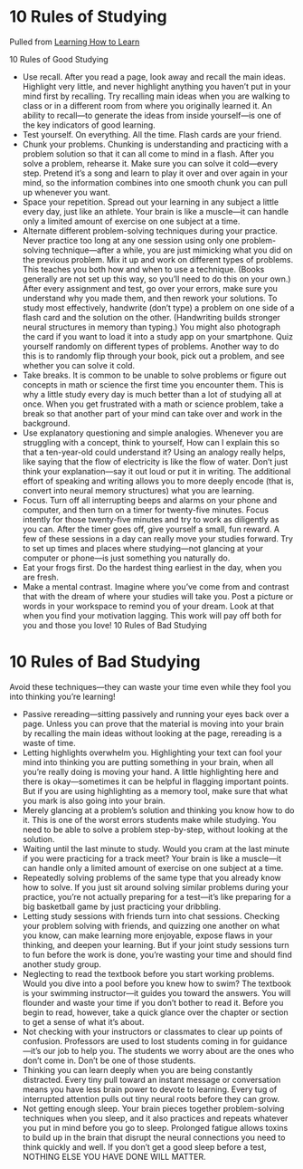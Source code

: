 # 10 Rules of Studying

Pulled from [Learning How to Learn](https://www.coursera.org/learn/learning-how-to-learn)


10 Rules of Good Studying

- Use recall. After you read a page, look away and recall the main ideas. Highlight very little, and never highlight anything you haven’t put in your mind first by recalling. Try recalling main ideas when you are walking to class or in a different room from where you originally learned it. An ability to recall—to generate the ideas from inside yourself—is one of the key indicators of good learning.
- Test yourself. On everything. All the time. Flash cards are your friend.
- Chunk your problems. Chunking is understanding and practicing with a problem solution so that it can all come to mind in a flash. After you solve a problem, rehearse it. Make sure you can solve it cold—every step. Pretend it’s a song and learn to play it over and over again in your mind, so the information combines into one smooth chunk you can pull up whenever you want.
- Space your repetition. Spread out your learning in any subject a little every day, just like an athlete. Your brain is like a muscle—it can handle only a limited amount of exercise on one subject at a time.
- Alternate different problem-solving techniques during your practice. Never practice too long at any one session using only one problem-solving technique—after a while, you are just mimicking what you did on the previous problem. Mix it up and work on different types of problems. This teaches you both how and when to use a technique. (Books generally are not set up this way, so you’ll need to do this on your own.) After every assignment and test, go over your errors, make sure you understand why you made them, and then rework your solutions. To study most effectively, handwrite (don’t type) a problem on one side of a flash card and the solution on the other. (Handwriting builds stronger neural structures in memory than typing.) You might also photograph the card if you want to load it into a study app on your smartphone. Quiz yourself randomly on different types of problems. Another way to do this is to randomly flip through your book, pick out a problem, and see whether you can solve it cold.
- Take breaks. It is common to be unable to solve problems or figure out concepts in math or science the first time you encounter them. This is why a little study every day is much better than a lot of studying all at once. When you get frustrated with a math or science problem, take a break so that another part of your mind can take over and work in the background.
- Use explanatory questioning and simple analogies. Whenever you are struggling with a concept, think to yourself, How can I explain this so that a ten-year-old could understand it? Using an analogy really helps, like saying that the flow of electricity is like the flow of water. Don’t just think your explanation—say it out loud or put it in writing. The additional effort of speaking and writing allows you to more deeply encode (that is, convert into neural memory structures) what you are learning.
- Focus. Turn off all interrupting beeps and alarms on your phone and computer, and then turn on a timer for twenty-five minutes. Focus intently for those twenty-five minutes and try to work as diligently as you can. After the timer goes off, give yourself a small, fun reward. A few of these sessions in a day can really move your studies forward. Try to set up times and places where studying—not glancing at your computer or phone—is just something you naturally do.
- Eat your frogs first. Do the hardest thing earliest in the day, when you are fresh.
- Make a mental contrast. Imagine where you’ve come from and contrast that with the dream of where your studies will take you. Post a picture or words in your workspace to remind you of your dream. Look at that when you find your motivation lagging. This work will pay off both for you and those you love!
10 Rules of Bad Studying

# 10 Rules of Bad Studying 

Avoid these techniques—they can waste your time even while they fool you into thinking you’re learning!

- Passive rereading—sitting passively and running your eyes back over a page. Unless you can prove that the material is moving into your brain by recalling the main ideas without looking at the page, rereading is a waste of time.
- Letting highlights overwhelm you. Highlighting your text can fool your mind into thinking you are putting something in your brain, when all you’re really doing is moving your hand. A little highlighting here and there is okay—sometimes it can be helpful in flagging important points. But if you are using highlighting as a memory tool, make sure that what you mark is also going into your brain.
- Merely glancing at a problem’s solution and thinking you know how to do it. This is one of the worst errors students make while studying. You need to be able to solve a problem step-by-step, without looking at the solution.
- Waiting until the last minute to study. Would you cram at the last minute if you were practicing for a track meet? Your brain is like a muscle—it can handle only a limited amount of exercise on one subject at a time.
- Repeatedly solving problems of the same type that you already know how to solve. If you just sit around solving similar problems during your practice, you’re not actually preparing for a test—it’s like preparing for a big basketball game by just practicing your dribbling.
- Letting study sessions with friends turn into chat sessions. Checking your problem solving with friends, and quizzing one another on what you know, can make learning more enjoyable, expose flaws in your thinking, and deepen your learning. But if your joint study sessions turn to fun before the work is done, you’re wasting your time and should find another study group.
- Neglecting to read the textbook before you start working problems. Would you dive into a pool before you knew how to swim? The textbook is your swimming instructor—it guides you toward the answers. You will flounder and waste your time if you don’t bother to read it. Before you begin to read, however, take a quick glance over the chapter or section to get a sense of what it’s about.
- Not checking with your instructors or classmates to clear up points of confusion. Professors are used to lost students coming in for guidance—it’s our job to help you. The students we worry about are the ones who don’t come in. Don’t be one of those students.
- Thinking you can learn deeply when you are being constantly distracted. Every tiny pull toward an instant message or conversation means you have less brain power to devote to learning. Every tug of interrupted attention pulls out tiny neural roots before they can grow.
- Not getting enough sleep. Your brain pieces together problem-solving techniques when you sleep, and it also practices and repeats whatever you put in mind before you go to sleep. Prolonged fatigue allows toxins to build up in the brain that disrupt the neural connections you need to think quickly and well. If you don’t get a good sleep before a test, NOTHING ELSE YOU HAVE DONE WILL MATTER.